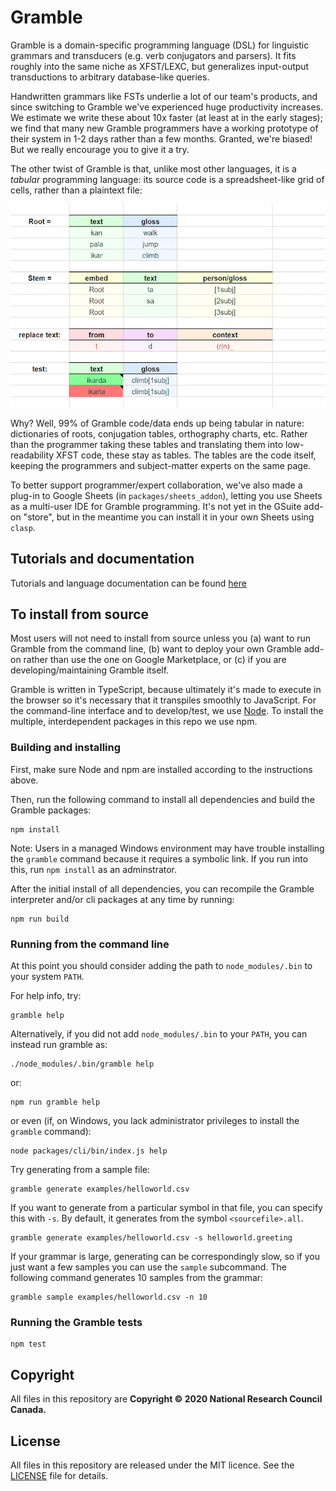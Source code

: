 Gramble
=======

Gramble is a domain-specific programming language (DSL) for linguistic grammars and transducers (e.g. verb conjugators and parsers).  It fits roughly into the same niche as XFST/LEXC, but generalizes input-output transductions to arbitrary database-like queries.  

Handwritten grammars like FSTs underlie a lot of our team's products, and since switching to Gramble we've experienced huge productivity increases.  We estimate we write these about 10x faster (at least at in the early stages); we find that many new Gramble programmers have a working prototype of their system in 1-2 days rather than a few months.  Granted, we're biased!  But we really encourage you to give it a try.

The other twist of Gramble is that, unlike most other languages, it is a *tabular* programming language: its source code is a spreadsheet-like grid of cells, rather than a plaintext file:

![Image of a gramble spreadsheet](docs/static/img/gramble_sample.png)

Why?  Well, 99% of Gramble code/data ends up being tabular in nature: dictionaries of roots, conjugation tables, orthography charts, etc.  Rather than the programmer taking these tables and translating them into low-readability XFST code, these stay as tables.  The tables are the code itself, keeping the programmers and subject-matter experts on the same page.

To better support programmer/expert collaboration, we've also made a plug-in to Google Sheets (in `packages/sheets_addon`), letting you use Sheets as a multi-user IDE for Gramble programming.  It's not yet in the GSuite add-on "store", but in the meantime you can install it in your own Sheets using `clasp`.

Tutorials and documentation
---------------

Tutorials and language documentation can be found [here](https://nrc-cnrc.github.io/gramble/)

To install from source
---------------

Most users will not need to install from source unless you (a) want to run Gramble from the command line, (b) want to deploy your own Gramble add-on rather than use the one on Google Marketplace, or (c) if you are developing/maintaining Gramble itself.

Gramble is written in TypeScript, because ultimately it's made to execute in the browser so it's necessary that it transpiles smoothly to JavaScript.  For the command-line interface and to develop/test, we use [Node].  To install the multiple, interdependent packages in this repo we use npm.

[Node]: https://docs.npmjs.com/downloading-and-installing-node-js-and-npm


### Building and installing

First, make sure Node and npm are installed according to the instructions above.

Then, run the following command to install all dependencies and build the Gramble packages:

    npm install

Note: Users in a managed Windows environment may have trouble installing the `gramble` command because it requires a symbolic link.  If you run into this, run `npm install` as an adminstrator.

After the initial install of all dependencies, you can recompile the Gramble interpreter and/or cli packages at any time by running:

    npm run build

### Running from the command line

At this point you should consider adding the path to `node_modules/.bin` to your system `PATH`.

For help info, try:

    gramble help

Alternatively, if you did not add `node_modules/.bin` to your `PATH`, you can instead run gramble as:

    ./node_modules/.bin/gramble help

or:

    npm run gramble help

or even (if, on Windows, you lack administrator privileges to install the `gramble` command):

    node packages/cli/bin/index.js help

Try generating from a sample file:

    gramble generate examples/helloworld.csv

If you want to generate from a particular symbol in that file, you can specify this with `-s`.  By default, it generates from the symbol `<sourcefile>.all`.

    gramble generate examples/helloworld.csv -s helloworld.greeting

If your grammar is large, generating can be correspondingly slow, so if you just want a few samples you can use the `sample` subcommand.  The following command generates 10 samples from the grammar:

    gramble sample examples/helloworld.csv -n 10

### Running the Gramble tests

    npm test

Copyright
---------

All files in this repository are **Copyright © 2020 National Research Council Canada.**

License
-------

All files in this repository are released under the MIT licence. See the [LICENSE](LICENSE) file for details.
